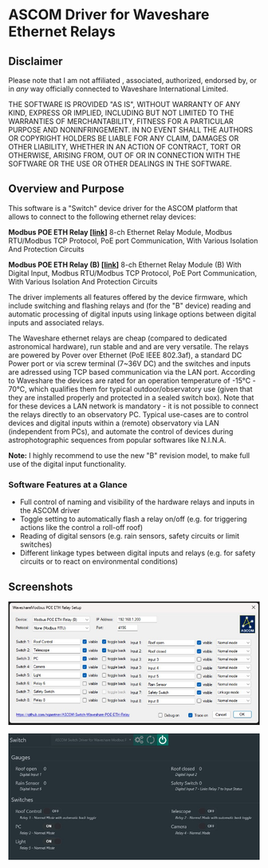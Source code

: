 # ASCOM Driver for Waveshare Ethernet Relays

## Disclaimer

Please note that I am not affiliated , associated, authorized, endorsed by, or in *any* way officially connected to Waveshare International Limited.

THE SOFTWARE IS PROVIDED "AS IS", WITHOUT WARRANTY OF ANY KIND, EXPRESS OR
IMPLIED, INCLUDING BUT NOT LIMITED TO THE WARRANTIES OF MERCHANTABILITY,
FITNESS FOR A PARTICULAR PURPOSE AND NONINFRINGEMENT. IN NO EVENT SHALL THE
AUTHORS OR COPYRIGHT HOLDERS BE LIABLE FOR ANY CLAIM, DAMAGES OR OTHER
LIABILITY, WHETHER IN AN ACTION OF CONTRACT, TORT OR OTHERWISE, ARISING FROM,
OUT OF OR IN CONNECTION WITH THE SOFTWARE OR THE USE OR OTHER DEALINGS IN
THE SOFTWARE.

## Overview and Purpose

This software is a "Switch" device driver for the ASCOM platform that allows to connect to the following ethernet relay devices:

**Modbus POE ETH Relay [[link](https://www.waveshare.com/modbus-poe-eth-relay.htm)]**
8-ch Ethernet Relay Module, Modbus RTU/Modbus TCP Protocol, PoE port Communication, With Various Isolation And Protection Circuits

**Modbus POE ETH Relay (B) [[link](https://www.waveshare.com/modbus-poe-eth-relay-b.htm.htm)]**
8-ch Ethernet Relay Module (B) With Digital Input, Modbus RTU/Modbus TCP Protocol, PoE Port Communication, With Various Isolation And Protection Circuits

The driver implements all features offered by the device firmware, which include switching and flashing relays and (for the "B" device) reading and automatic processing of digital inputs using linkage options between digital inputs and associated relays.

The Waveshare ethernet relays are cheap (compared to dedicated astronomical hardware), run stable and and are very versatile.
The relays are powered by Pover over Ethernet (PoE IEEE 802.3af), a standard DC Power port or via screw terminal (7~36V DC) and the switches and inputs are adressed using TCP based communication via the LAN port.
According to Waveshare the devices are rated for an operation temperature of -15℃ - 70℃, which qualifies them for typical outdoor/observatory use (given that they are installed properly and protected in a sealed switch box).
Note that for these devices a LAN network is mandatory - it is not possible to connect the relays directly to an observatory PC.
Typical use-cases are to control devices and digital inputs within a (remote) observatory via LAN (independent from PCs), and automate the control of devices during astrophotographic sequences from popular softwares like N.I.N.A.

**Note:** I highly recommend to use the new "B" revision model, to make full use of the digital input functionality.

### Software Features at a Glance

* Full control of naming and visibility of the hardware relays and inputs in the ASCOM driver
* Toggle setting to automatically flash a relay on/off (e.g. for triggering actions like the control a roll-off roof)
* Reading of digital sensors (e.g. rain sensors, safety circuits or limit switches)
* Different linkage types between digital inputs and relays (e.g. for safety circuits or to react on environmental conditions)

## Screenshots

![](Images/Settings.jpg)

![](Images/NINA.jpg)
